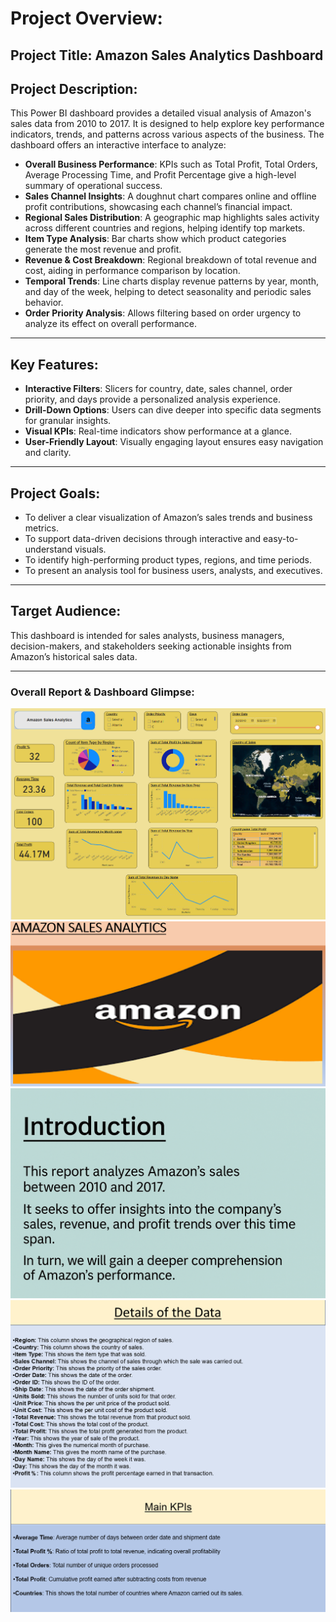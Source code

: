 # Project Overview:
## Project Title: Amazon Sales Analytics Dashboard

## Project Description:
This Power BI dashboard provides a detailed visual analysis of Amazon's sales data from 2010 to 2017. It is designed to help explore key performance indicators, trends, and patterns across various aspects of the business. The dashboard offers an interactive interface to analyze:

- **Overall Business Performance**: KPIs such as Total Profit, Total Orders, Average Processing Time, and Profit Percentage give a high-level summary of operational success.
- **Sales Channel Insights**: A doughnut chart compares online and offline profit contributions, showcasing each channel’s financial impact.
- **Regional Sales Distribution**: A geographic map highlights sales activity across different countries and regions, helping identify top markets.
- **Item Type Analysis**: Bar charts show which product categories generate the most revenue and profit.
- **Revenue & Cost Breakdown**: Regional breakdown of total revenue and cost, aiding in performance comparison by location.
- **Temporal Trends**: Line charts display revenue patterns by year, month, and day of the week, helping to detect seasonality and periodic sales behavior.
- **Order Priority Analysis**: Allows filtering based on order urgency to analyze its effect on overall performance.

---

## Key Features:
- **Interactive Filters**: Slicers for country, date, sales channel, order priority, and days provide a personalized analysis experience.
- **Drill-Down Options**: Users can dive deeper into specific data segments for granular insights.
- **Visual KPIs**: Real-time indicators show performance at a glance.
- **User-Friendly Layout**: Visually engaging layout ensures easy navigation and clarity.

---

## Project Goals:
- To deliver a clear visualization of Amazon’s sales trends and business metrics.
- To support data-driven decisions through interactive and easy-to-understand visuals.
- To identify high-performing product types, regions, and time periods.
- To present an analysis tool for business users, analysts, and executives.

---

## Target Audience:
This dashboard is intended for sales analysts, business managers, decision-makers, and stakeholders seeking actionable insights from Amazon’s historical sales data.

---

### Overall Report & Dashboard Glimpse:

![Dashboard Preview](./Dashbord.png)
![Dashboard Preview](./LOGO.png)
![Dashboard Preview](./Introduction.png)
![Dashboard Preview](./details.png)
![Dashboard Preview](./KPI.png)



